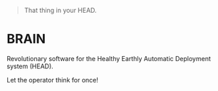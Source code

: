 > That thing in your HEAD.

# BRAIN

Revolutionary software for the Healthy Earthly Automatic Deployment system (HEAD).

Let the operator think for once!
